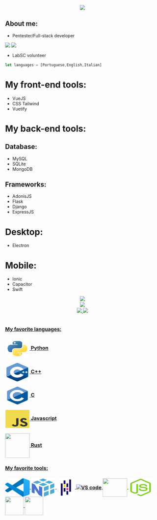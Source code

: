  <div id="header" align="center">
 <img src="https://c.tenor.com/jIfa4bdSdxAAAAAC/cyberpunk.gif" width="600"/>
</div>

## About me:
- Pentester/Full-stack developer

<div> 
  <a href="mailto:ivangrana1956@gmail.com"><img src="https://img.shields.io/badge/-ivangrana1956@gmail.com-D14836?style=for-the-badge&logo=Gmail&logoColor=white"/></a>
  <a href="https://instagram.com/ivan_granaa"><img src="https://img.shields.io/badge/-@ivan_granaa-E4405F?style=for-the-badge&logo=Instagram&logoColor=white"/></a>
<div/> 
  


- LabSC volunteer
```javascript
let languages = [Portuguese,English,Italian]
```

# My front-end tools:
- VueJS
- CSS Tailwind
- Vuetify

# My back-end tools:
## Database:
- MySQL
- SQLite
- MongoDB
## Frameworks:
- AdonisJS
- Flask
- Django
- ExpressJS

# Desktop:
- Electron

# Mobile:
- Ionic
- Capacitor
- Swift

<div align="center">
  <a href="https://github.com/ivangrana">
  <img height="180em" src=http://github-readme-streak-stats.herokuapp.com?user=ivangrana&theme=tokyonight&background=000000/>
</div>
  
<div id="header" align="center">
  <img src="https://64.media.tumblr.com/43ff1ae84968ffd84606207e9995a78e/tumblr_py4mvbGe6h1tgo74ho1_1280.gif" width="600"/>
</div>

<div align="center">
  <a href="https://github.com/ivangrana">
  <img height="180em" src="https://github-readme-stats.vercel.app/api?username=ivangrana&show_icons=true&theme=tokyonight&include_all_commits=true&count_private=true"/>
  <img height="180em" src="https://github-readme-stats.vercel.app/api/top-langs/?username=ivangrana&layout=compact&langs_count=7&theme=tokyonight"/>
</div>
  
 
  <div style="display: inline_block"><br>
    <h3> My favorite languages:<h3>
  <img align="center" alt="ivangrana-Python" height="60" width="80" src="https://raw.githubusercontent.com/devicons/devicon/master/icons/python/python-original.svg"> Python
 
<img align="center" height="60" width="80" src= "https://raw.githubusercontent.com/devicons/devicon/2ae2a900d2f041da66e950e4d48052658d850630/icons/cplusplus/cplusplus-original.svg"> C++

<img align="center" height="60" width="80" src= "https://raw.githubusercontent.com/devicons/devicon/2ae2a900d2f041da66e950e4d48052658d850630/icons/c/c-original.svg"> C

<img align="center" height="60" width="80" src= "https://raw.githubusercontent.com/devicons/devicon/2ae2a900d2f041da66e950e4d48052658d850630/icons/javascript/javascript-original.svg"> Javascript

<img align="center" height="80" width="80" src= "https://upload.wikimedia.org/wikipedia/commons/d/d5/Rust_programming_language_black_logo.svg"> Rust


<h3> My favorite tools: <h3>  

<img align="center" alt="VS code" height="60" width="80" src="https://raw.githubusercontent.com/devicons/devicon/9f4f5cdb393299a81125eb5127929ea7bfe42889/icons/vscode/vscode-original.svg">
    
<img align="center" alt="VS code" height="60" width="80" src="https://raw.githubusercontent.com/devicons/devicon/2ae2a900d2f041da66e950e4d48052658d850630/icons/numpy/numpy-original.svg">
  
<img align="center" alt="VS code" height="60" width="60" src="https://raw.githubusercontent.com/devicons/devicon/2ae2a900d2f041da66e950e4d48052658d850630/icons/pandas/pandas-original.svg">
  
<img align="center" alt="VS code" height="60" width="60" src="https://upload.wikimedia.org/wikipedia/commons/0/01/Created_with_Matplotlib-logo.svg">
  
<img align="center" height="60" width="80" src= "https://upload.wikimedia.org/wikipedia/commons/3/38/Jupyter_logo.svg">

<img align="center" height="60" width="80" src= "https://raw.githubusercontent.com/devicons/devicon/1119b9f84c0290e0f0b38982099a2bd027a48bf1/icons/nodejs/nodejs-original.svg">

<img align="center" height="60" width="60" src= "https://seeklogo.com/images/A/adonis-logo-56A7844207-seeklogo.com.png">

<img align="center" height="60" width="60" src= "https://upload.wikimedia.org/wikipedia/commons/thumb/9/95/Vue.js_Logo_2.svg/1184px-Vue.js_Logo_2.svg.png">
